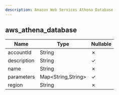 ```yaml
---
description: Amazon Web Services Athena Database
---
```

aws_athena_database
-------------------

| **Name**    | **Type**           | **Nullable** |
| ----------- | ------------------ | ------------ |
| accountId   | String             | &cross;      |
| description | String             | &check;      |
| name        | String             | &cross;      |
| parameters  | Map<String,String> | &check;      |
| region      | String             | &cross;      |
